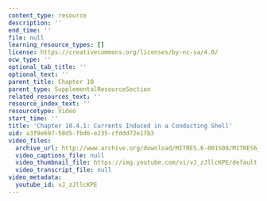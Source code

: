 ```yaml
---
content_type: resource
description: ''
end_time: ''
file: null
learning_resource_types: []
license: https://creativecommons.org/licenses/by-nc-sa/4.0/
ocw_type: ''
optional_tab_title: ''
optional_text: ''
parent_title: Chapter 10
parent_type: SupplementalResourceSection
related_resources_text: ''
resource_index_text: ''
resourcetype: Video
start_time: ''
title: 'Chapter 10.4.1: Currents Induced in a Conducting Shell'
uid: a3f9e697-58d5-fbd6-e235-cfddd72e17b3
video_files:
  archive_url: http://www.archive.org/download/MITRES.6-001S08/MITRES6_001S08_10-4-1_300k.mp4
  video_captions_file: null
  video_thumbnail_file: https://img.youtube.com/vi/vJ_zJllcKPE/default.jpg
  video_transcript_file: null
video_metadata:
  youtube_id: vJ_zJllcKPE
---
```

